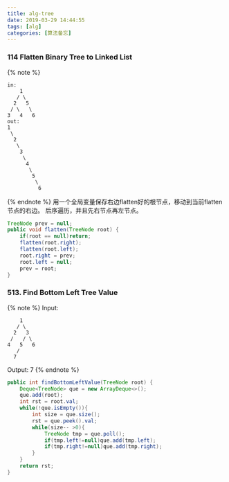 ```yaml
---
title: alg-tree
date: 2019-03-29 14:44:55
tags: [alg]
categories: [算法备忘]
---
```

### 114 Flatten Binary Tree to Linked List
{% note %}
```
in:
    1
   / \
  2   5
 / \   \
3   4   6
out:
1
 \
  2
   \
    3
     \
      4
       \
        5
         \
          6
```
{% endnote %}
用一个全局变量保存右边flatten好的根节点，移动到当前flatten节点的右边。
后序遍历，并且先右节点再左节点。
```java
TreeNode prev = null;
public void flatten(TreeNode root) {
    if(root == null)return;
    flatten(root.right);
    flatten(root.left);
    root.right = prev;
    root.left = null;
    prev = root;
}
```


### 513. Find Bottom Left Tree Value
{% note %}
Input:
```
    1
   / \
  2   3
 /   / \
4   5   6
   /
  7
```
Output:
7
{% endnote %}

```java
public int findBottomLeftValue(TreeNode root) {
    Deque<TreeNode> que = new ArrayDeque<>();
    que.add(root);
    int rst = root.val;
    while(!que.isEmpty()){
        int size = que.size();
        rst = que.peek().val;
        while(size-- >0){
            TreeNode tmp = que.poll();
            if(tmp.left!=null)que.add(tmp.left);
            if(tmp.right!=null)que.add(tmp.right);
        }
    }
    return rst;
}
```

